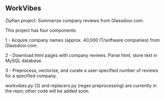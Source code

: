 ## WorkVibes

Zipfian project: Summarize company reviews from Glassdoor.com.

This project has four components:

1 - Acquire company names (approx. 40,000 IT/software companies) from Glassdoor.com.

2 - Download html pages with company reviews. Parse html, store text in MySQL database.

3 - Preprocess, vectorize, and curate a user-specified number of reviews for a specified company.

workvibes.py (3) and replacers.py (regex preprocessing) are currently in the repo; other code will be added soon. 
